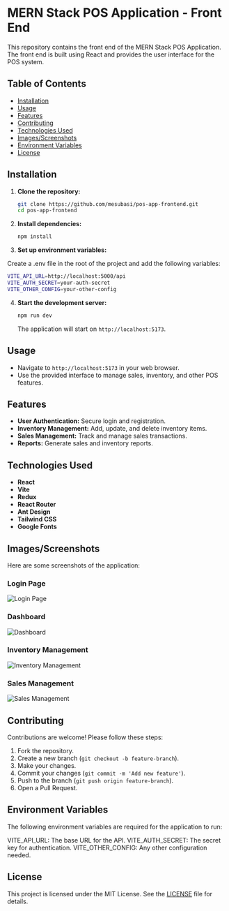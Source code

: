 # MERN Stack POS Application - Front End

This repository contains the front end of the MERN Stack POS Application. The front end is built using React and provides the user interface for the POS system.

## Table of Contents

- [Installation](#installation)
- [Usage](#usage)
- [Features](#features)
- [Contributing](#contributing)
- [Technologies Used](#technologies-used)
- [Images/Screenshots](#imagesscreenshots)
- [Environment Variables](#environment-variables)
- [License](#license)

## Installation

1. **Clone the repository:**

   ```sh
   git clone https://github.com/mesubasi/pos-app-frontend.git
   cd pos-app-frontend
   ```

2. **Install dependencies:**

   ```sh
   npm install
   ```

3. **Set up environment variables:**

Create a .env file in the root of the project and add the following variables:

   ```sh
   VITE_API_URL=http://localhost:5000/api
   VITE_AUTH_SECRET=your-auth-secret
   VITE_OTHER_CONFIG=your-other-config
   ```

4. **Start the development server:**

   ```sh
   npm run dev
   ```

   The application will start on `http://localhost:5173`.

## Usage

- Navigate to `http://localhost:5173` in your web browser.
- Use the provided interface to manage sales, inventory, and other POS features.

## Features

- **User Authentication:** Secure login and registration.
- **Inventory Management:** Add, update, and delete inventory items.
- **Sales Management:** Track and manage sales transactions.
- **Reports:** Generate sales and inventory reports.

## Technologies Used

- **React**
- **Vite**
- **Redux**
- **React Router**
- **Ant Design**
- **Tailwind CSS**
- **Google Fonts**

## Images/Screenshots

Here are some screenshots of the application:

### Login Page

![Login Page]()

### Dashboard

![Dashboard]()

### Inventory Management

![Inventory Management]()

### Sales Management

![Sales Management]()

## Contributing

Contributions are welcome! Please follow these steps:

1. Fork the repository.
2. Create a new branch (`git checkout -b feature-branch`).
3. Make your changes.
4. Commit your changes (`git commit -m 'Add new feature'`).
5. Push to the branch (`git push origin feature-branch`).
6. Open a Pull Request.

## Environment Variables

The following environment variables are required for the application to run:

VITE_API_URL: The base URL for the API.
VITE_AUTH_SECRET: The secret key for authentication.
VITE_OTHER_CONFIG: Any other configuration needed.

## License

This project is licensed under the MIT License. See the [LICENSE](LICENSE) file for details.
